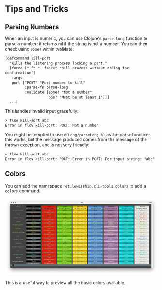 # Tips and Tricks

## Parsing Numbers

When an input is numeric, you can use Clojure's `parse-long` function to parse a number; it returns nil if
the string is not a number.  You can then check using `some?` within :validate:

```
(defcommand kill-port
  "Kills the listening process locking a port."
  [force ["-f" "--force" "Kill process without asking for confirmation"]
   :args
   port ["PORT" "Port number to kill"
         :parse-fn parse-long
         :validate [some? "Not a number"
                    pos? "Must be at least 1"]]]
  ...)                    
```

This handles invalid input gracefully:

```
> flow kill-port abc
Error in flow kill-port: PORT: Not a number
```

You might be tempted to use `#(Long/parseLong %)` as the parse function; this works, but the message produced comes from
the message of the thrown exception, and is not very friendly:

```
> flow kill-port abc
Error in flow kill-port: PORT: Error in PORT: For input string: "abc"
```

## Colors

You can add the namespace `net.lewisship.cli-tools.colors` to add a `colors` command.

![Colors](images/flow-colors.png)

This is a useful way to preview all the basic colors available.
